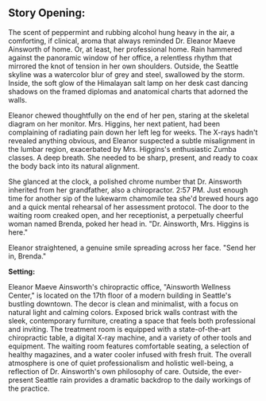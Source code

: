 ## Story Opening:

The scent of peppermint and rubbing alcohol hung heavy in the air, a comforting, if clinical, aroma that always reminded Dr. Eleanor Maeve Ainsworth of home. Or, at least, her professional home. Rain hammered against the panoramic window of her office, a relentless rhythm that mirrored the knot of tension in her own shoulders. Outside, the Seattle skyline was a watercolor blur of grey and steel, swallowed by the storm. Inside, the soft glow of the Himalayan salt lamp on her desk cast dancing shadows on the framed diplomas and anatomical charts that adorned the walls.

Eleanor chewed thoughtfully on the end of her pen, staring at the skeletal diagram on her monitor. Mrs. Higgins, her next patient, had been complaining of radiating pain down her left leg for weeks. The X-rays hadn't revealed anything obvious, and Eleanor suspected a subtle misalignment in the lumbar region, exacerbated by Mrs. Higgins's enthusiastic Zumba classes. A deep breath. She needed to be sharp, present, and ready to coax the body back into its natural alignment. 

She glanced at the clock, a polished chrome number that Dr. Ainsworth inherited from her grandfather, also a chiropractor. 2:57 PM. Just enough time for another sip of the lukewarm chamomile tea she'd brewed hours ago and a quick mental rehearsal of her assessment protocol. The door to the waiting room creaked open, and her receptionist, a perpetually cheerful woman named Brenda, poked her head in. "Dr. Ainsworth, Mrs. Higgins is here."

Eleanor straightened, a genuine smile spreading across her face. "Send her in, Brenda."

**Setting:**

Eleanor Maeve Ainsworth's chiropractic office, "Ainsworth Wellness Center," is located on the 17th floor of a modern building in Seattle's bustling downtown. The decor is clean and minimalist, with a focus on natural light and calming colors. Exposed brick walls contrast with the sleek, contemporary furniture, creating a space that feels both professional and inviting. The treatment room is equipped with a state-of-the-art chiropractic table, a digital X-ray machine, and a variety of other tools and equipment. The waiting room features comfortable seating, a selection of healthy magazines, and a water cooler infused with fresh fruit. The overall atmosphere is one of quiet professionalism and holistic well-being, a reflection of Dr. Ainsworth's own philosophy of care. Outside, the ever-present Seattle rain provides a dramatic backdrop to the daily workings of the practice.
